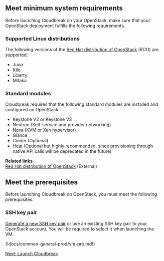  
## Meet minimum system requirements

Before launching Cloudbreak on your OpenStack, make sure that your OpenStack deployment fulfills the following requirements.

### Supported Linux distributions

The following versions of the [Red Hat distribution of OpenStack](https://www.rdoproject.org/) (RDO) are supported:

* Juno
* Kilo
* Liberty
* Mitaka

### Standard modules

Cloudbreak requires that the following standard modules are installed and configured on OpenStack:

* Keystone V2 or Keystone V3
* Neutron (Self-service and provider networking)
* Nova (KVM or Xen hypervisor)
* Glance
* Cinder (Optional)
* Heat (Optional but highly recommended, since provisioning through native API calls will be deprecated in the future)

**Related links**  
[Red Hat distribution of OpenStack](https://www.rdoproject.org/) (External)


## Meet the prerequisites

Before launching Cloudbreak on OpenStack, you must meet the following prerequisites.

### SSH key pair

[Generate a new SSH key pair](faq.md#generate-ssh-key-pair) or use an existing SSH key pair to your OpenStack account. You will be required to select it when launching the VM.


{!docs/common-general-prod/vm-pre.md!}




<div class="next">
<a href="../os-launch/index.html">Next: Launch Cloudbreak</a>
</div>


